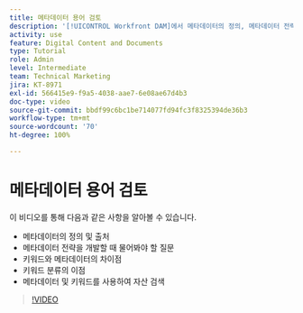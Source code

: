 ```yaml
---
title: 메타데이터 용어 검토
description: '[!UICONTROL Workfront DAM]에서 메타데이터의 정의, 메타데이터 전략을 개발할 때 물어봐야 할 질문 및 기타 사항에 대해 알아봅니다.'
activity: use
feature: Digital Content and Documents
type: Tutorial
role: Admin
level: Intermediate
team: Technical Marketing
jira: KT-8971
exl-id: 566415e9-f9a5-4038-aae7-6e08ae67d4b3
doc-type: video
source-git-commit: bbdf99c6bc1be714077fd94fc3f8325394de36b3
workflow-type: tm+mt
source-wordcount: '70'
ht-degree: 100%

---
```


# 메타데이터 용어 검토

이 비디오를 통해 다음과 같은 사항을 알아볼 수 있습니다.

* 메타데이터의 정의 및 출처
* 메타데이터 전략을 개발할 때 물어봐야 할 질문
* 키워드와 메타데이터의 차이점
* 키워드 분류의 이점
* 메타데이터 및 키워드를 사용하여 자산 검색

>[!VIDEO](https://video.tv.adobe.com/v/335234/?quality=12&learn=on&enablevpops=1)
